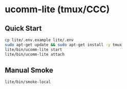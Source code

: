 # ucomm-lite (tmux/CCC)

## Quick Start
```bash
cp lite/.env.example lite/.env
sudo apt-get update && sudo apt-get install -y tmux
lite/bin/ucomm-lite start
lite/bin/ucomm-lite attach
```

## Manual Smoke
```bash
lite/bin/smoke-local
```